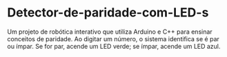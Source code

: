 # Detector-de-paridade-com-LED-s
Um projeto de robótica interativo que utiliza Arduino e C++ para ensinar conceitos de paridade. Ao digitar um número, o sistema identifica se é par ou ímpar. Se for par, acende um LED verde; se ímpar, acende um LED azul.
